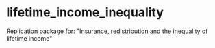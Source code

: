 # lifetime_income_inequality
Replication package for: "Insurance, redistribution and the inequality of lifetime income"
